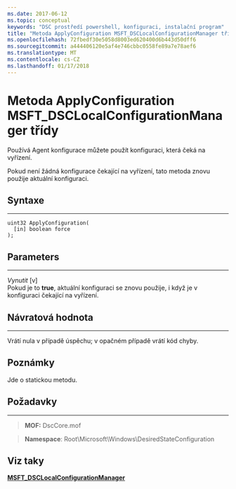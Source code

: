 ```yaml
---
ms.date: 2017-06-12
ms.topic: conceptual
keywords: "DSC prostředí powershell, konfiguraci, instalační program"
title: "Metoda ApplyConfiguration MSFT_DSCLocalConfigurationManager třídy"
ms.openlocfilehash: 72fbedf30e5058d8003ed620400d6b443d50dff6
ms.sourcegitcommit: a444406120e5af4e746cbbc0558fe89a7e78aef6
ms.translationtype: MT
ms.contentlocale: cs-CZ
ms.lasthandoff: 01/17/2018
---
```

# <a name="applyconfiguration-method-of-the-msftdsclocalconfigurationmanager-class"></a>Metoda ApplyConfiguration MSFT_DSCLocalConfigurationManager třídy

Používá Agent konfigurace můžete použít konfiguraci, která čeká na vyřízení. 

Pokud není žádná konfigurace čekající na vyřízení, tato metoda znovu použije aktuální konfiguraci.


## <a name="syntax"></a>Syntaxe
------

```mof
uint32 ApplyConfiguration(
  [in] boolean force
);
```

## <a name="parameters"></a>Parameters
----------

*Vynutit* \[v\]  
Pokud je to **true**, aktuální konfiguraci se znovu použije, i když je v konfiguraci čekající na vyřízení.

## <a name="return-value"></a>Návratová hodnota
------------

Vrátí nula v případě úspěchu; v opačném případě vrátí kód chyby.

## <a name="remarks"></a>Poznámky

Jde o statickou metodu.

## <a name="requirements"></a>Požadavky
------------
>**MOF:** DscCore.mof

>**Namespace**: Root\Microsoft\Windows\DesiredStateConfiguration


## <a name="see-also"></a>Viz taky


[**MSFT_DSCLocalConfigurationManager**](msft-dsclocalconfigurationmanager.md)

 

 



